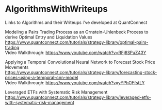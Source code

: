 # AlgorithmsWithWriteups
Links to Algorithms and their Writeups I've developed at QuantConnect
  
Modeling a Pairs Trading Process as an Ornstein-Uhlenbeck Process to derive Optimal Entry and Liquidation Values  
https://www.quantconnect.com/tutorials/strategy-library/optimal-pairs-trading  
Video Walkthrough: https://www.youtube.com/watch?v=RFj8SPuZ43Y
  
Applying a Temporal Convolutional Neural Network to Forecast Stock Price Movements  
https://www.quantconnect.com/tutorials/strategy-library/forecasting-stock-prices-using-a-temporal-cnn-model  
Video Walkthrough: https://www.youtube.com/watch?v=yYPhOFfstLY  
  
Leveraged ETFs with Systematic Risk Management  
https://www.quantconnect.com/tutorials/strategy-library/leveraged-etfs-with-systematic-risk-management  
